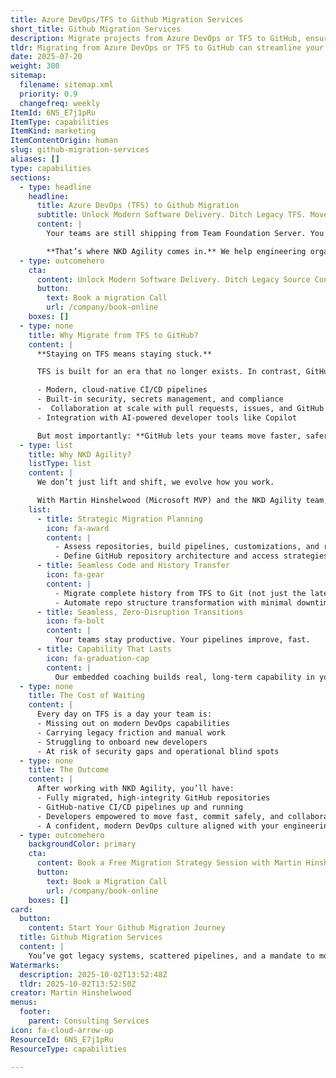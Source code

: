 ```yaml
---
title: Azure DevOps/TFS to Github Migration Services
short_title: Github Migration Services
description: Migrate projects from Azure DevOps or TFS to GitHub, ensuring secure transfer of code, history, and workflows for seamless team collaboration and integration.
tldr: Migrating from Azure DevOps or TFS to GitHub can streamline your development workflows and improve collaboration. Key benefits include easier integration with modern tools, enhanced security features, and simplified project management. Consider planning your migration to take advantage of these improvements and minimize disruption to your teams.
date: 2025-07-20
weight: 300
sitemap:
  filename: sitemap.xml
  priority: 0.9
  changefreq: weekly
ItemId: 6NS_E7j1pRu
ItemType: capabilities
ItemKind: marketing
ItemContentOrigin: human
slug: github-migration-services
aliases: []
type: capabilities
sections:
  - type: headline
    headline:
      title: Azure DevOps (TFS) to Github Migration
      subtitle: Unlock Modern Software Delivery. Ditch Legacy TFS. Move with Confidence.
      content: |
        Your teams are still shipping from Team Foundation Server. You know it’s slowing you down. But the migration to GitHub feels risky, code history, permissions, workflows, integrations… it’s a lot.

        **That’s where NKD Agility comes in.** We help engineering organizations migrate from TFS (or Azure DevOps Server) to GitHub with **clarity, control, and zero guesswork**, so you can future-proof your development pipeline without disrupting delivery.
  - type: outcomehero
    cta:
      content: Unlock Modern Software Delivery. Ditch Legacy Source Control. Move with Confidence. **Let's Talk.**
      button:
        text: Book a migration Call
        url: /company/book-online
    boxes: []
  - type: none
    title: Why Migrate from TFS to GitHub?
    content: |
      **Staying on TFS means staying stuck.**

      TFS is built for an era that no longer exists. In contrast, GitHub offers:

      - Modern, cloud-native CI/CD pipelines
      - Built-in security, secrets management, and compliance
      -  Collaboration at scale with pull requests, issues, and GitHub Actions
      - Integration with AI-powered developer tools like Copilot

      But most importantly: **GitHub lets your teams move faster, safer, and smarter.**
  - type: list
    title: Why NKD Agility?
    listType: list
    content: |
      We don’t just lift and shift, we evolve how you work.

      With Martin Hinshelwood (Microsoft MVP) and the NKD Agility team, you get a **battle-tested, end-to-end migration approach:**
    list:
      - title: Strategic Migration Planning
        icon: fa-award
        content: |
          - Assess repositories, build pipelines, customizations, and risks
          - Define GitHub repository architecture and access strategies
      - title: Seamless Code and History Transfer
        icon: fa-gear
        content: |
          - Migrate complete history from TFS to Git (not just the latest version)
          - Automate repo structure transformation with minimal downtime
      - title: Seamless, Zero-Disruption Transitions
        icon: fa-bolt
        content: |
          Your teams stay productive. Your pipelines improve, fast.
      - title: Capability That Lasts
        icon: fa-graduation-cap
        content: |
          Our embedded coaching builds real, long-term capability in your organisation.
  - type: none
    title: The Cost of Waiting
    content: |
      Every day on TFS is a day your team is:
      - Missing out on modern DevOps capabilities
      - Carrying legacy friction and manual work
      - Struggling to onboard new developers
      - At risk of security gaps and operational blind spots
  - type: none
    title: The Outcome
    content: |
      After working with NKD Agility, you’ll have:
      - Fully migrated, high-integrity GitHub repositories
      - GitHub-native CI/CD pipelines up and running
      - Developers empowered to move fast, commit safely, and collaborate effectively
      - A confident, modern DevOps culture aligned with your engineering strategy
  - type: outcomehero
    backgroundColor: primary
    cta:
      content: Book a Free Migration Strategy Session with Martin Hinshelwood **Let’s talk.**
      button:
        text: Book a Migration Call
        url: /company/book-online
    boxes: []
card:
  button:
    content: Start Your Github Migration Journey
  title: Github Migration Services
  content: |
    You’ve got legacy systems, scattered pipelines, and a mandate to modernize.
Watermarks:
  description: 2025-10-02T13:52:48Z
  tldr: 2025-10-02T13:52:50Z
creator: Martin Hinshelwood
menus:
  footer:
    parent: Consulting Services
icon: fa-cloud-arrow-up
ResourceId: 6NS_E7j1pRu
ResourceType: capabilities

---
```



